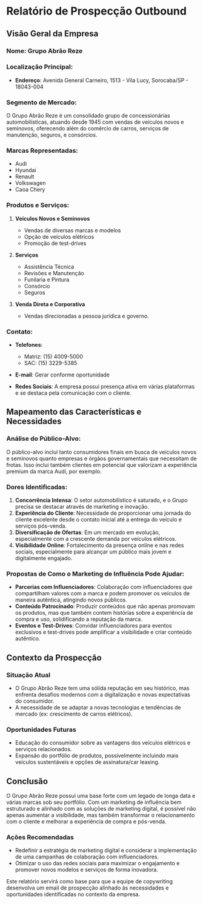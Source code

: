 # Relatório de Prospecção Outbound

## Visão Geral da Empresa

### Nome: Grupo Abrão Reze
### Localização Principal:
- **Endereço**: Avenida General Carneiro, 1513 - Vila Lucy, Sorocaba/SP - 18043-004

### Segmento de Mercado:
O Grupo Abrão Reze é um consolidado grupo de concessionárias automobilísticas, atuando desde 1945 com vendas de veículos novos e seminovos, oferecendo além do comércio de carros, serviços de manutenção, seguros, e consórcios.

### Marcas Representadas:
- Audi
- Hyundai
- Renault
- Volkswagen
- Caoa Chery

### Produtos e Serviços:
1. **Veículos Novos e Seminovos**
   - Vendas de diversas marcas e modelos
   - Opção de veículos elétricos
   - Promoção de test-drives

2. **Serviços**
   - Assistência Técnica
   - Revisões e Manutenção
   - Funilaria e Pintura
   - Consórcio
   - Seguros

3. **Venda Direta e Corporativa**
   - Vendas direcionadas a pessoa jurídica e governo.

### Contato:
- **Telefones**:
  - Matriz: (15) 4009-5000
  - SAC: (15) 3229-5385

- **E-mail**: Gerar conforme oportunidade
- **Redes Sociais**: A empresa possui presença ativa em várias plataformas e se destaca pela comunicação com o cliente.

## Mapeamento das Características e Necessidades

### Análise do Público-Alvo:
O público-alvo inclui tanto consumidores finais em busca de veículos novos e seminovos quanto empresas e órgãos governamentais que necessitam de frotas. Isso inclui também clientes em potencial que valorizam a experiência premium da marca Audi, por exemplo.

### Dores Identificadas:
1. **Concorrência Intensa**: O setor automobilístico é saturado, e o Grupo precisa se destacar através de marketing e inovação.
2. **Experiência do Cliente**: Necessidade de proporcionar uma jornada do cliente excelente desde o contato inicial até a entrega do veículo e serviços pós-venda.
3. **Diversificação de Ofertas**: Em um mercado em evolução, especialmente com a crescente demanda por veículos elétricos.
4. **Visibilidade Online**: Fortalecimento da presença online e nas redes sociais, especialmente para alcançar um público mais jovem e digitalmente engajado.

### Propostas de Como o Marketing de Influência Pode Ajudar:
- **Parcerias com Influenciadores**: Colaboração com influenciadores que compartilham valores com a marca e podem promover os veículos de maneira autêntica, atingindo novos públicos.
- **Conteúdo Patrocinado**: Produzir conteúdos que não apenas promovam os produtos, mas que também contem histórias sobre a experiência de compra e uso, solidificando a reputação da marca.
- **Eventos e Test-Drives**: Convidar influenciadores para eventos exclusivos e test-drives pode amplificar a visibilidade e criar conteúdo autêntico.

## Contexto da Prospecção

### Situação Atual
- O Grupo Abrão Reze tem uma sólida reputação em seu histórico, mas enfrenta desafios modernos com a digitalização e novas expectativas do consumidor.
- A necessidade de se adaptar a novas tecnologias e tendências de mercado (ex: crescimento de carros elétricos).

### Oportunidades Futuras
- Educação do consumidor sobre as vantagens dos veículos elétricos e serviços relacionados.
- Expansão do portfólio de produtos, possivelmente incluindo mais veículos sustentáveis e opções de assinatura/car leasing.

## Conclusão
O Grupo Abrão Reze possui uma base forte com um legado de longa data e várias marcas sob seu portfólio. Com um marketing de influência bem estruturado e alinhado com as soluções de marketing digital, é possível não apenas aumentar a visibilidade, mas também transformar o relacionamento com o cliente e melhorar a experiência de compra e pós-venda. 

### Ações Recomendadas
- Redefinir a estratégia de marketing digital e considerar a implementação de uma campanhas de colaboração com influenciadores.
- Otimizar o uso das redes sociais para maximizar o engajamento e promover novos modelos e serviços de forma inovadora.

Este relatório servirá como base para que a equipe de copywriting desenvolva um email de prospecção alinhado às necessidades e oportunidades identificadas no contexto da empresa.